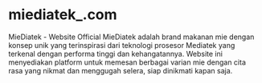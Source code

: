 # miediatek_.com
MieDiatek - Website Official MieDiatek adalah brand makanan mie dengan konsep unik yang terinspirasi dari teknologi prosesor Mediatek yang terkenal dengan performa tinggi dan kehangatannya. Website ini menyediakan platform untuk memesan berbagai varian mie dengan cita rasa yang nikmat dan menggugah selera, siap dinikmati kapan saja.
